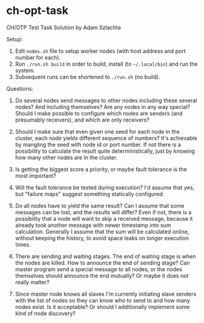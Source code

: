 # ch-opt-task

CH/OTP Test Task Solution by Adam Szlachta


Setup:

1. Edit `nodes.sh` file to setup worker nodes (with host address and port number for each).
2. Run `./run.sh build` in order to build, install (to `~/.local/bin`) and run the system.
3. Subsequent runs can be shortened to `./run.sh` (no build).


Questions:
1. Do several nodes send messages to other nodes including these several nodes? And including themselves? Are any nodes in any way special? Should I make possible to configure which nodes are senders (and presumably receivers), and which are only receivers?

2. Should I make sure that even given one seed for each node in the cluster, each node yields different sequence of numbers? It's achievable by mangling the seed with node id or port number. If not there is a possibility to calculate the result quite deterministically, just by knowing how many other nodes are in the cluster.

3. Is getting the biggest score a priority, or maybe fault tolerance is the most important?

4. Will the fault tolerance be tested during execution? I'd assume that yes, but "failure maps" suggest something statically configured.

5. Do all nodes have to yield the same result? Can I assume that some messages can be lost, and the results will differ? Even if not, there is a possibility that a node will want to skip a received message, because it already took another message with newer timestamp into sum calculation. Generally I assume that the sum will be calculated online, without keeping the history, to avoid space leaks on longer execution times.

6. There are sending and waiting stages. The end of waiting stage is when the nodes are killed. How to announce the end of sending stage? Can master program send a special message to all nodes, or the nodes themselves should announce the end mutually? Or maybe it does not really matter?

7. Since master node knows all slaves I'm currently initiating slave senders with the list of nodes so they can know who to send to and how many nodes exist. Is it acceptable? Or should I additionally implement some kind of node discovery?
